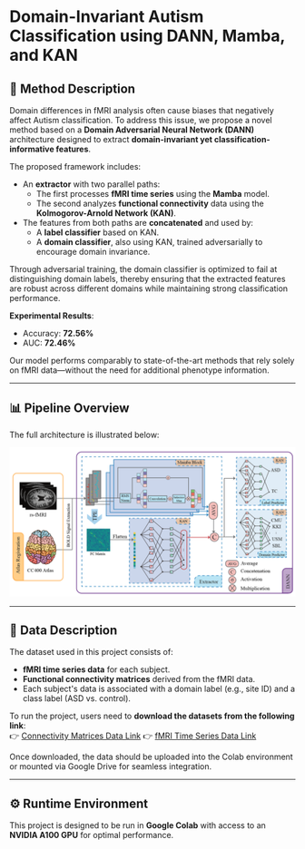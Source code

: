 # Domain-Invariant Autism Classification using DANN, Mamba, and KAN

## 🧠 Method Description

Domain differences in fMRI analysis often cause biases that negatively affect Autism classification. To address this issue, we propose a novel method based on a **Domain Adversarial Neural Network (DANN)** architecture designed to extract **domain-invariant yet classification-informative features**.

The proposed framework includes:
- An **extractor** with two parallel paths:
  - The first processes **fMRI time series** using the **Mamba** model.
  - The second analyzes **functional connectivity** data using the **Kolmogorov-Arnold Network (KAN)**.
- The features from both paths are **concatenated** and used by:
  - A **label classifier** based on KAN.
  - A **domain classifier**, also using KAN, trained adversarially to encourage domain invariance.

Through adversarial training, the domain classifier is optimized to fail at distinguishing domain labels, thereby ensuring that the extracted features are robust across different domains while maintaining strong classification performance.

**Experimental Results**:
- Accuracy: **72.56%**
- AUC: **72.46%**

Our model performs comparably to state-of-the-art methods that rely solely on fMRI data—without the need for additional phenotype information.

---

## 📊 Pipeline Overview

The full architecture is illustrated below:

![Pipeline](pipeline.png)

---

## 📁 Data Description

The dataset used in this project consists of:
- **fMRI time series data** for each subject.
- **Functional connectivity matrices** derived from the fMRI data.
- Each subject's data is associated with a domain label (e.g., site ID) and a class label (ASD vs. control).

To run the project, users need to **download the datasets from the following link**:  
👉 [Connectivity Matrices Data Link](https://drive.google.com/file/d/1LNJOwRnShxbR7C-3O3vhtT13dl6PS-4R/view?usp=sharing)
👉 [fMRI Time Series Data Link](https://drive.google.com/file/d/1OuW1yduHg4AN6ECPKs3ahZOppKRObGBh/view?usp=sharing)

Once downloaded, the data should be uploaded into the Colab environment or mounted via Google Drive for seamless integration.

---

## ⚙️ Runtime Environment

This project is designed to be run in **Google Colab** with access to an **NVIDIA A100 GPU** for optimal performance.  



